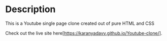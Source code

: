 # Description

This is a Youtube single page clone created out of pure HTML and CSS

Check out the live site here[https://karanyadavv.github.io/Youtube-clone/].
